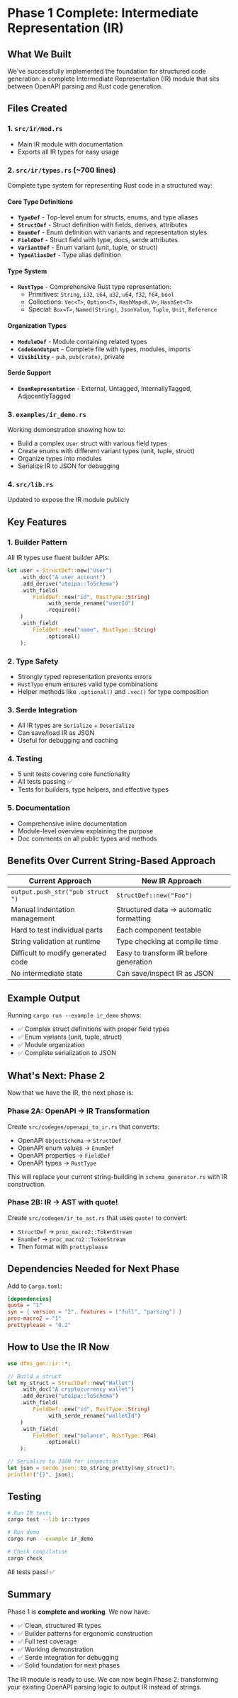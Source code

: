 # Phase 1 Complete: Intermediate Representation (IR)

## What We Built

We've successfully implemented the foundation for structured code generation: a complete Intermediate Representation (IR) module that sits between OpenAPI parsing and Rust code generation.

## Files Created

### 1. `src/ir/mod.rs`
- Main IR module with documentation
- Exports all IR types for easy usage

### 2. `src/ir/types.rs` (~700 lines)
Complete type system for representing Rust code in a structured way:

#### Core Type Definitions
- **`TypeDef`** - Top-level enum for structs, enums, and type aliases
- **`StructDef`** - Struct definition with fields, derives, attributes
- **`EnumDef`** - Enum definition with variants and representation styles
- **`FieldDef`** - Struct field with type, docs, serde attributes
- **`VariantDef`** - Enum variant (unit, tuple, or struct)
- **`TypeAliasDef`** - Type alias definition

#### Type System
- **`RustType`** - Comprehensive Rust type representation:
  - Primitives: `String`, `i32`, `i64`, `u32`, `u64`, `f32`, `f64`, `bool`
  - Collections: `Vec<T>`, `Option<T>`, `HashMap<K,V>`, `HashSet<T>`
  - Special: `Box<T>`, `Named(String)`, `JsonValue`, `Tuple`, `Unit`, `Reference`

#### Organization Types
- **`ModuleDef`** - Module containing related types
- **`CodeGenOutput`** - Complete file with types, modules, imports
- **`Visibility`** - `pub`, `pub(crate)`, private

#### Serde Support
- **`EnumRepresentation`** - External, Untagged, InternallyTagged, AdjacentlyTagged

### 3. `examples/ir_demo.rs`
Working demonstration showing how to:
- Build a complex `User` struct with various field types
- Create enums with different variant types (unit, tuple, struct)
- Organize types into modules
- Serialize IR to JSON for debugging

### 4. `src/lib.rs`
Updated to expose the IR module publicly

## Key Features

### 1. Builder Pattern
All IR types use fluent builder APIs:

```rust
let user = StructDef::new("User")
    .with_doc("A user account")
    .add_derive("utoipa::ToSchema")
    .with_field(
        FieldDef::new("id", RustType::String)
            .with_serde_rename("userId")
            .required()
    )
    .with_field(
        FieldDef::new("name", RustType::String)
            .optional()
    );
```

### 2. Type Safety
- Strongly typed representation prevents errors
- `RustType` enum ensures valid type combinations
- Helper methods like `.optional()` and `.vec()` for type composition

### 3. Serde Integration
- All IR types are `Serialize` + `Deserialize`
- Can save/load IR as JSON
- Useful for debugging and caching

### 4. Testing
- 5 unit tests covering core functionality
- All tests passing ✅
- Tests for builders, type helpers, and effective types

### 5. Documentation
- Comprehensive inline documentation
- Module-level overview explaining the purpose
- Doc comments on all public types and methods

## Benefits Over Current String-Based Approach

| Current Approach | New IR Approach |
|-----------------|-----------------|
| `output.push_str("pub struct ")` | `StructDef::new("Foo")` |
| Manual indentation management | Structured data → automatic formatting |
| Hard to test individual parts | Each component testable |
| String validation at runtime | Type checking at compile time |
| Difficult to modify generated code | Easy to transform IR before generation |
| No intermediate state | Can save/inspect IR as JSON |

## Example Output

Running `cargo run --example ir_demo` shows:
- ✅ Complex struct definitions with proper field types
- ✅ Enum variants (unit, tuple, struct)
- ✅ Module organization
- ✅ Complete serialization to JSON

## What's Next: Phase 2

Now that we have the IR, the next phase is:

### Phase 2A: OpenAPI → IR Transformation
Create `src/codegen/openapi_to_ir.rs` that converts:
- OpenAPI `ObjectSchema` → `StructDef`
- OpenAPI enum values → `EnumDef`
- OpenAPI properties → `FieldDef`
- OpenAPI types → `RustType`

This will replace your current string-building in `schema_generator.rs` with IR construction.

### Phase 2B: IR → AST with quote!
Create `src/codegen/ir_to_ast.rs` that uses `quote!` to convert:
- `StructDef` → `proc_macro2::TokenStream`
- `EnumDef` → `proc_macro2::TokenStream`
- Then format with `prettyplease`

## Dependencies Needed for Next Phase

Add to `Cargo.toml`:
```toml
[dependencies]
quote = "1"
syn = { version = "2", features = ["full", "parsing"] }
proc-macro2 = "1"
prettyplease = "0.2"
```

## How to Use the IR Now

```rust
use dfns_gen::ir::*;

// Build a struct
let my_struct = StructDef::new("Wallet")
    .with_doc("A cryptocurrency wallet")
    .add_derive("utoipa::ToSchema")
    .with_field(
        FieldDef::new("id", RustType::String)
            .with_serde_rename("walletId")
    )
    .with_field(
        FieldDef::new("balance", RustType::F64)
            .optional()
    );

// Serialize to JSON for inspection
let json = serde_json::to_string_pretty(&my_struct)?;
println!("{}", json);
```

## Testing

```bash
# Run IR tests
cargo test --lib ir::types

# Run demo
cargo run --example ir_demo

# Check compilation
cargo check
```

All tests pass! ✅

## Summary

Phase 1 is **complete and working**. We now have:
- ✅ Clean, structured IR types
- ✅ Builder patterns for ergonomic construction
- ✅ Full test coverage
- ✅ Working demonstration
- ✅ Serde integration for debugging
- ✅ Solid foundation for next phases

The IR module is ready to use. We can now begin Phase 2: transforming your existing OpenAPI parsing logic to output IR instead of strings.
